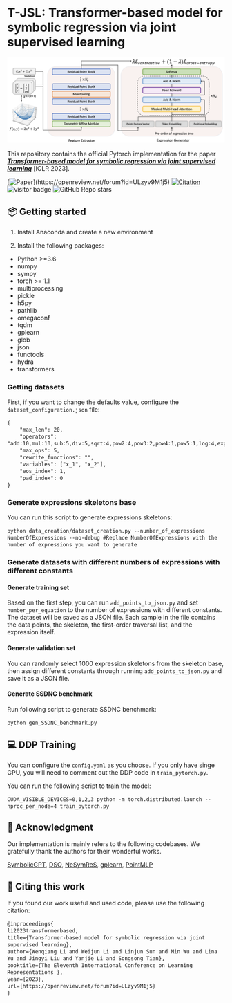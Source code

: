 # T-JSL: Transformer-based model for symbolic regression via joint supervised learning

![overview](Overview.png)



This repository contains the official Pytorch implementation for the paper [***Transformer-based model for symbolic regression via joint supervised learning***](https://openreview.net/forum?id=ULzyv9M1j5) [ICLR 2023]. 

[![Paper](https://img.shields.io/badge/Paper-📖-blue?)](https://openreview.net/forum?id=ULzyv9M1j5)
[![Citation](https://img.shields.io/badge/citation-19-green)](#projects-using-Joint_Supervised_Learning_for_SR)
![visitor badge](https://visitor-badge.laobi.icu/badge?page_id=AILWQ.Joint_Supervised_Learning_for_SR&left_color=red&right_color=green&left_text=Hello%20Visitors)
![GitHub Repo stars](https://img.shields.io/github/stars/AILWQ/Joint_Supervised_Learning_for_SR?style=social)

## 📦 Getting started

1. Install Anaconda and create a new environment

2. Install the following packages:

- Python >=3.6
- numpy
- sympy
- torch >= 1.1
- multiprocessing
- pickle
- h5py
- pathlib
- omegaconf
- tqdm
- gplearn
- glob
- json
- functools
- hydra
- transformers



### Getting datasets

First, if you want to change the defaults value, configure the `dataset_configuration.json` file:

```
{
    "max_len": 20,
    "operators": "add:10,mul:10,sub:5,div:5,sqrt:4,pow2:4,pow3:2,pow4:1,pow5:1,log:4,exp:4,sin:4,cos:4,tan:4",
    "max_ops": 5,
    "rewrite_functions": "",
    "variables": ["x_1", "x_2"],
    "eos_index": 1,
    "pad_index": 0
}
```

### Generate expressions skeletons base

You can run this script to generate expressions skeletons:

```
python data_creation/dataset_creation.py --number_of_expressions NumberOfExpressions --no-debug #Replace NumberOfExpressions with the number of expressions you want to generate
```

### Generate datasets with different numbers of expressions with different constants

#### Generate training set

Based on the first step, you can run `add_points_to_json.py` and set `number_per_equation` to the number of expressions with different constants. The dataset will be saved as a JSON file. Each sample in the file contains the data points, the skeleton, the first-order traversal list, and the expression itself.

#### Generate validation set

You can randomly select 1000 expression skeletons from the skeleton base, then assign different constants through running `add_points_to_json.py` and save it as a JSON file.

#### Generate SSDNC benchmark

Run following script to generate SSDNC benchmark:

```
python gen_SSDNC_benchmark.py
```



## 💻 DDP Training

You can configure the `config.yaml` as you choose. If you only have singe GPU, you will need to comment out the DDP code in `train_pytorch.py`.

You can run the following script to train the model:

```
CUDA_VISIBLE_DEVICES=0,1,2,3 python -m torch.distributed.launch --nproc_per_node=4 train_pytorch.py
```



## 🙏 Acknowledgment

Our implementation is mainly refers to the following codebases. We gratefully thank the authors for their wonderful works.

[SymbolicGPT](https://github.com/mojivalipour/symbolicgpt), [DSO](https://github.com/brendenpetersen/deep-symbolic-optimization), [NeSymReS](https://github.com/SymposiumOrganization/NeuralSymbolicRegressionThatScales), [gplearn](https://github.com/trevorstephens/gplearn), [PointMLP](https://github.com/ma-xu/pointMLP-pytorch)



## 🔗 Citing this work

If you found our work useful and used code, please use the following citation:

```
@inproceedings{
li2023transformerbased,
title={Transformer-based model for symbolic regression via joint supervised learning},
author={Wenqiang Li and Weijun Li and Linjun Sun and Min Wu and Lina Yu and Jingyi Liu and Yanjie Li and Songsong Tian},
booktitle={The Eleventh International Conference on Learning Representations },
year={2023},
url={https://openreview.net/forum?id=ULzyv9M1j5}
}
```




